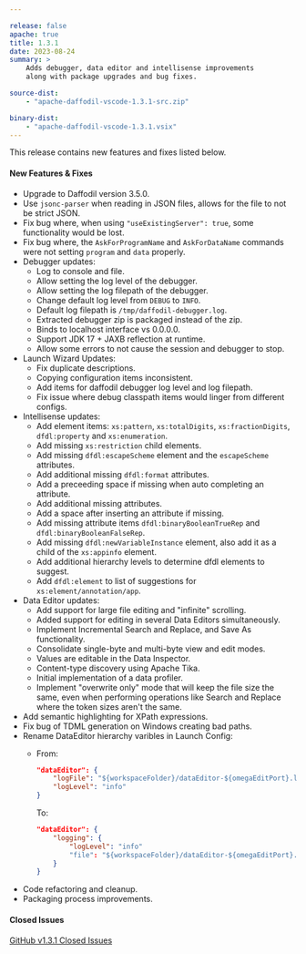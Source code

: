 ```yaml
---

release: false
apache: true
title: 1.3.1
date: 2023-08-24
summary: >
    Adds debugger, data editor and intellisense improvements
    along with package upgrades and bug fixes.

source-dist:
    - "apache-daffodil-vscode-1.3.1-src.zip"

binary-dist:
    - "apache-daffodil-vscode-1.3.1.vsix"
---
```


This release contains new features and fixes listed below.

#### New Features & Fixes

* Upgrade to Daffodil version 3.5.0.
* Use `jsonc-parser` when reading in JSON files, allows for the file to not be strict JSON.
* Fix bug where, when using `"useExistingServer": true`, some functionality would be lost.
* Fix bug where, the `AskForProgramName` and `AskForDataName` commands were not setting `program` and `data` properly.
* Debugger updates:
    * Log to console and file.
    * Allow setting the log level of the debugger.
    * Allow setting the log filepath of the debugger.
    * Change default log level from `DEBUG` to `INFO`.
    * Default log filepath is `/tmp/daffodil-debugger.log`.
    * Extracted debugger zip is packaged instead of the zip.
    * Binds to localhost interface vs 0.0.0.0.
    * Support JDK 17 + JAXB reflection at runtime.
    * Allow some errors to not cause the session and debugger to stop.
* Launch Wizard Updates:
    * Fix duplicate descriptions.
    * Copying configuration items inconsistent.
    * Add items for daffodil debugger log level and log filepath.
    * Fix issue where debug classpath items would linger from different configs.
* Intellisense updates:
    * Add element items: `xs:pattern`, `xs:totalDigits`, `xs:fractionDigits`, `dfdl:property` and `xs:enumeration`.
    * Add missing `xs:restriction` child elements.
    * Add missing `dfdl:escapeScheme` element and the `escapeScheme` attributes.
    * Add additional missing `dfdl:format` attributes.
    * Add a preceeding space if missing when auto completing an attribute.
    * Add additional missing attributes.
    * Add a space after inserting an attribute if missing.
    * Add missing attribute items `dfdl:binaryBooleanTrueRep` and `dfdl:binaryBooleanFalseRep`.
    * Add missing `dfdl:newVariableInstance` element, also add it as a child of the `xs:appinfo` element.
    * Add additional hierarchy levels to determine dfdl elements to suggest.
    * Add `dfdl:element` to list of suggestions for `xs:element/annotation/app`.
* Data Editor updates:
    * Add support for large file editing and "infinite" scrolling.
    * Added support for editing in several Data Editors simultaneously.
    * Implement Incremental Search and Replace, and Save As functionality.
    * Consolidate single-byte and multi-byte view and edit modes.
    * Values are editable in the Data Inspector.
    * Content-type discovery using Apache Tika.
    * Initial implementation of a data profiler.
    * Implement "overwrite only" mode that will keep the file size the same, even when performing operations like Search and Replace where the token sizes aren't the same.
* Add semantic highlighting for XPath expressions.
* Fix bug of TDML generation on Windows creating bad paths.
* Rename DataEditor hierarchy varibles in Launch Config:
    * From:
    
        ```json
        "dataEditor": {
            "logFile": "${workspaceFolder}/dataEditor-${omegaEditPort}.log",
            "logLevel": "info"
        }
        ```

        To:

        ```json
        "dataEditor": {
            "logging": {
                "logLevel": "info"
                "file": "${workspaceFolder}/dataEditor-${omegaEditPort}.log",
            }
        }
        ```
* Code refactoring and cleanup.
* Packaging process improvements.

#### Closed Issues

[GitHub v1.3.1 Closed Issues](https://github.com/apache/daffodil-vscode/milestone/10?closed=1)
